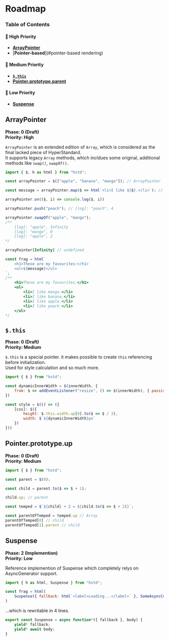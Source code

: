 # Roadmap

### Table of Contents
#### 🚀 High Priority
+ [**ArrayPointer**](#arraypointer)
+ [**Pointer-based**](#pointer-based rendering)

#### 🚶 Medium Priority
+ [**`$.this`**](#this)
+ [**Pointer.prototype.parent**](#pointerprototypeparent)

#### 🐛 Low Priority
+ [**Suspense**](#suspense)

## ArrayPointer
**Phase: 0 (Draft)**\
**Priority: High**

`ArrayPointer` is an extended edition of `Array`, which is considered as the final lacked piece of HyperStandard.\
It supports legacy `Array` methods, which incldues some original, additional methods like `swap()`, `swapOf()`.

```javascript
import { $, h as html } from "hstd";

const arrayPointer = $(["apple", "banana", "mango"]); // ArrayPointer

const message = arrayPointer.map($ => html`<li>I like ${$}.</li>`); // another new ArrayPointer

arrayPointer.on(($, i) => console.log($, i))

arrayPointer.push("peach"); // [log]: "peach", 4

arrayPointer.swapOf("apple", "mango");
/**
	[log]: "apple", Infinity
	[log]: "mango", 0
	[log]: "apple", 2
*/

arrayPointer[Infinity] // undefined

const frag = html`
	<h1>These are my favourites:</h1>
	<ul>${message}</ul>
`;
/**
	<h1>These are my favourites:</h1>
	<ul>
		<li>I like mango.</li>
		<li>I like banana.</li>
		<li>I like apple.</li>
		<li>I like peach.</li>
	</ul>
*/
```

## `$.this`
**Phase: 0 (Draft)**\
**Priority: Medium**

`$.this` is a special pointer. it makes possible to create `this` referencing before initialization.\
Used for style calculation and so much more.

```javascript
import { $ } from "hstd";

const dynamicInnerWidth = $(innerWidth, {
	from: $ => addEventListener("resize", () => $(innerWidth), { passive: true })
})

const style = $(() => ({
	[css]: $({
		height: $.this.width.up[0].to($ => $ / 2),
		width: $`${dynamicInnerWidth}px`
	})
}))
```

## Pointer.prototype.up
**Phase: 0 (Draft)**\
**Priority: Medium**

```javascript
import { $ } from "hstd";

const parent = $(0);

const child = parent.to($ => $ + 1);

child.up; // parent

const temped = $`${child} + 2 = ${child.to($ => $ + 2)}`;

const parentOfTemped = temped.up // Array
parentOfTemped[0] // child
parentOfTemped[1].parent // child
```

## Suspense
**Phase: 2 (Implemention)**\
**Priority: Low**

Reference implemention of Suspense which completely relys on AsyncGenerator support.
```javascript
import { h as html, Suspense } from "hstd";

const frag = html(
	Suspense({ fallback: html`<label>Loading...</label>` }, SomeAsyncComponent())
)
```

...which is rewritable in 4 lines.

```javascript
export const Suspense = async function*({ fallback }, body) {
	yield* fallback;
	yield* await body;
}
```
